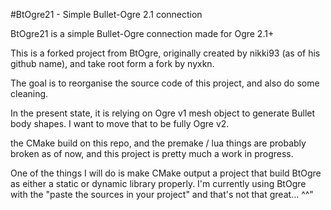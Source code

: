 #BtOgre21 - Simple Bullet-Ogre 2.1 connection


BtOgre21 is a simple Bullet-Ogre connection made for Ogre 2.1+

This is a forked project from BtOgre, originally created by nikki93 (as of his github name), and take root form a fork by nyxkn.

The goal is to reorganise the source code of this project, and also do some cleaning.

In the present state, it is relying on Ogre v1 mesh object to generate Bullet body shapes. I want to move that to be fully Ogre v2.

the CMake build on this repo, and the premake / lua things are probably broken as of now, and this project is pretty much a work in progress.

One of the things I will do is make CMake output a project that build BtOgre as either a static or dynamic library properly. I'm currently using BtOgre with the "paste the sources in your project" and that's not that great... ^^"

